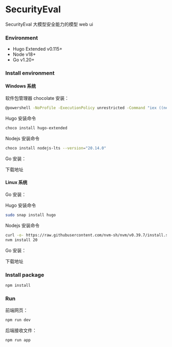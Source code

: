 # SecurityEval

SecurityEval 大模型安全能力的模型 web ui

### Environment

- Hugo Extended v0.115+
- Node v18+
- Go v1.20+

### Install environment

#### Windows 系统

软件包管理器 chocolate 安装：

```bash
@powershell -NoProfile -ExecutionPolicy unrestricted -Command "iex ((new-object net.webclient).DownloadString('https://chocolatey.org/install.ps1'))" && SET PATH=%PATH%;%ALLUSERSPROFILE%\chocolatey\bin
```

Hugo 安装命令

```bash
choco install hugo-extended
```

Nodejs 安装命令

```bash
choco install nodejs-lts --version="20.14.0"
```

Go 安装：

<div><a herf="https://go.dev/doc/install"></a>下载地址</div>

#### Linux 系统

Go 安装：

Hugo 安装命令

```bash
sudo snap install hugo
```

Nodejs 安装命令

```bash
curl -o- https://raw.githubusercontent.com/nvm-sh/nvm/v0.39.7/install.sh | bash
nvm install 20
```

Go 安装：

<div><a herf="https://go.dev/doc/install">下载地址</a></div>

### Install package

```bash
npm install
```

### Run

前端网页：

```bash
npm run dev
```

后端接收文件：

```bash
npm run app
```